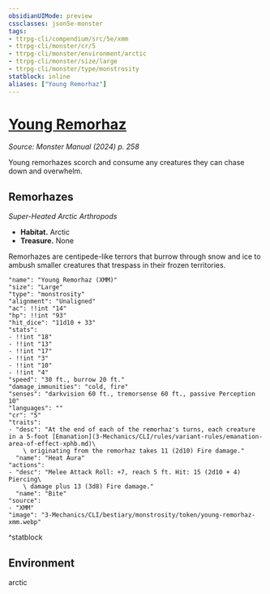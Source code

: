 ```yaml
---
obsidianUIMode: preview
cssclasses: json5e-monster
tags:
- ttrpg-cli/compendium/src/5e/xmm
- ttrpg-cli/monster/cr/5
- ttrpg-cli/monster/environment/arctic
- ttrpg-cli/monster/size/large
- ttrpg-cli/monster/type/monstrosity
statblock: inline
aliases: ["Young Remorhaz"]
---
```

# [Young Remorhaz](3-Mechanics\CLI\bestiary\monstrosity/young-remorhaz-xmm.md)
*Source: Monster Manual (2024) p. 258*  

Young remorhazes scorch and consume any creatures they can chase down and overwhelm.

## Remorhazes

*Super-Heated Arctic Arthropods*

- **Habitat.** Arctic  
- **Treasure.** None  

Remorhazes are centipede-like terrors that burrow through snow and ice to ambush smaller creatures that trespass in their frozen territories.

```statblock
"name": "Young Remorhaz (XMM)"
"size": "Large"
"type": "monstrosity"
"alignment": "Unaligned"
"ac": !!int "14"
"hp": !!int "93"
"hit_dice": "11d10 + 33"
"stats":
- !!int "18"
- !!int "13"
- !!int "17"
- !!int "3"
- !!int "10"
- !!int "4"
"speed": "30 ft., burrow 20 ft."
"damage_immunities": "cold, fire"
"senses": "darkvision 60 ft., tremorsense 60 ft., passive Perception 10"
"languages": ""
"cr": "5"
"traits":
- "desc": "At the end of each of the remorhaz's turns, each creature in a 5-foot [Emanation](3-Mechanics/CLI/rules/variant-rules/emanation-area-of-effect-xphb.md)\
    \ originating from the remorhaz takes 11 (2d10) Fire damage."
  "name": "Heat Aura"
"actions":
- "desc": "Melee Attack Roll: +7, reach 5 ft. Hit: 15 (2d10 + 4) Piercing\
    \ damage plus 13 (3d8) Fire damage."
  "name": "Bite"
"source":
- "XMM"
"image": "3-Mechanics/CLI/bestiary/monstrosity/token/young-remorhaz-xmm.webp"
```
^statblock

## Environment

arctic